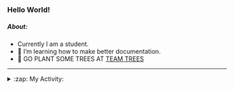 ### Hello World!

##### About:
- Currently I am a student.
- 🌱 I’m learning how to make better documentation.
- 🌱 GO PLANT SOME TREES AT [TEAM TREES](https://teamtrees.org/)

---
<details>
  <summary>:zap: My Activity:</summary>
  
<!--START_SECTION:waka-->
![Code Time](http://img.shields.io/badge/Code%20Time-1%2C120%20hrs%2056%20mins-blue)

**I'm a Night 🦉** 

```text
🌞 Morning                1532 commits        ██░░░░░░░░░░░░░░░░░░░░░░░   09.61 % 
🌆 Daytime                5474 commits        █████████░░░░░░░░░░░░░░░░   34.33 % 
🌃 Evening                4530 commits        ███████░░░░░░░░░░░░░░░░░░   28.41 % 
🌙 Night                  4409 commits        ███████░░░░░░░░░░░░░░░░░░   27.65 % 
```
📅 **I'm Most Productive on Wednesday** 

```text
Monday                   2338 commits        ████░░░░░░░░░░░░░░░░░░░░░   14.66 % 
Tuesday                  1986 commits        ███░░░░░░░░░░░░░░░░░░░░░░   12.46 % 
Wednesday                3823 commits        ██████░░░░░░░░░░░░░░░░░░░   23.98 % 
Thursday                 2063 commits        ███░░░░░░░░░░░░░░░░░░░░░░   12.94 % 
Friday                   1573 commits        ██░░░░░░░░░░░░░░░░░░░░░░░   09.87 % 
Saturday                 1427 commits        ██░░░░░░░░░░░░░░░░░░░░░░░   08.95 % 
Sunday                   2735 commits        ████░░░░░░░░░░░░░░░░░░░░░   17.15 % 
```


📊 **This Week I Spent My Time On** 

```text
🔥 Editors: 
VS Code                  7 hrs 8 mins        █████████████████████████   100.00 % 

🐱‍💻 Projects: 
praise                   7 hrs 7 mins        █████████████████████████   99.60 % 
CSF22                    1 min               ░░░░░░░░░░░░░░░░░░░░░░░░░   00.40 % 
```


 Last Updated on 11/05/2023 00:13:25 UTC
<!--END_SECTION:waka-->
</details>
